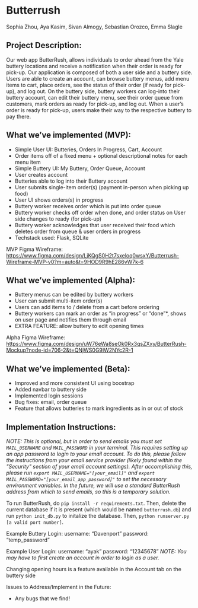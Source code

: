 # Butterrush
Sophia Zhou, Aya Kasim, Sivan Almogy, Sebastian Orozco, Emma Slagle

## Project Description:

Our web app ButterRush, allows individuals to order ahead from the Yale buttery locations and receive a notification when their order is ready for pick-up. Our application is composed of both a user side and a buttery side. Users are able to create an account, can browse buttery menus, add menu items to cart, place orders, see the status of their order (if ready for pick-up), and log out. On the buttery side, buttery workers can log-into their buttery account, can edit their buttery menu, see their order queue from customers, mark orders as ready for pick-up, and log out. When a user’s order is ready for pick-up, users make their way to the respective buttery to pay there. 

## What we’ve implemented (MVP): 

- Simple User UI: Butteries, Orders In Progress, Cart, Account
- Order items off of a fixed menu + optional descriptional notes for each menu item
- Simple Buttery UI: My Buttery, Order Queue, Account
- User creates account
- Butteries able to log into their Buttery account
- User submits single-item order(s) (payment in-person when picking up food)
- User UI shows orders(s) in progress
- Buttery worker receives order which is put into order queue
- Buttery worker checks off order when done, and order status on User side changes to ready (for pick-up)
- Buttery worker acknowledges that user received their food which deletes order from queue & user orders in progress
- Techstack used: Flask, SQLite

MVP Figma Wireframe: https://www.figma.com/design/LjKQgS0H2t7sxeloq0wsxY/Butterrush-Wireframe-MVP-v0?m=auto&t=9HOD9R9hE286vW7k-6 

## What we’ve implemented (Alpha): 
- Buttery menus can be edited by buttery workers
- User can submit multi-item order(s)
- Users can add items to / delete from a cart before ordering
- Buttery workers can mark an order as “in progress” or “done”*, shows on user page and notifies them through email
- EXTRA FEATURE: allow buttery to edit opening times 

Alpha Figma Wireframe: https://www.figma.com/design/uW76eWa8seOk0Rx3qsZXxy/ButterRush-Mockup?node-id=706-2&t=QNjWS0G9IW2NYc2R-1  

## What we’ve implemented (Beta): 
- Improved and more consistent UI using boostrap
- Added navbar to buttery side
- Implemented login sessions 
- Bug fixes: email, order queue
- Feature that allows butteries to mark ingredients as in or out of stock 

## Implementation Instructions: 

*NOTE: This is optional, but in order to send emails you must set `MAIL_USERNAME` and `MAIL_PASSWORD` in your terminal. This requires setting up an app password to login to your email account. To do this, please follow the instructions from your email service provider (likely found within the "Security" section of your email account settings). After accomplishing this, please run `export MAIL_USERNAME="[your_email]"` and `export MAIL_PASSWORD="[your_email_app_password]"` to set the necessary environment variables. In the future, we will use a standard ButterRush address from which to send emails, so this is a temporary solution.*

To run ButterRush, do `pip install -r requirements.txt`. 
Then, delete the current database if it is present (which would be named `butterrush.db`) and run `python init_db.py` to initalize the database.
Then, `python runserver.py [a valid port number]`.

Example Buttery Login: 
username: “Davenport” 
password: “temp_password”

Example User Login: 
username: “ayak” 
password: “12345678”
*NOTE: You may have to first create an account in order to login as a user.*

Changing opening hours is a feature available in the Account tab on the buttery side

Issues to Address/Implement in the Future: 

- Any bugs that we find! 